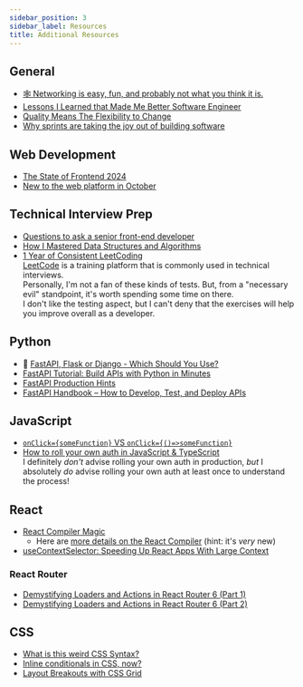 ```yaml
---
sidebar_position: 3
sidebar_label: Resources
title: Additional Resources
---
```


<!-- markdownlint-disable no-inline-html no-trailing-punctuation -->

## General

- [🕸 Networking is easy, fun, and probably not what you think it is.](https://dev.to/samuelfaure/networking-is-easy-fun-and-probably-not-what-you-think-it-is-2ijc)
- [Lessons I Learned that Made Me Better Software Engineer](https://medium.com/womenintechnology/how-i-became-a-better-software-engineer-1184c0305722)
- [Quality Means The Flexibility to Change](https://blog.jim-nielsen.com/2024/easy-changes/)
- [Why sprints are taking the joy out of building software](https://zaidesanton.substack.com/p/why-sprints-are-broken?utm_source=tldrwebdev)

## Web Development

- [The State of Frontend 2024](https://tsh.io/state-of-frontend/?utm_source=tldrwebdev)
- [New to the web platform in October](https://web.dev/blog/web-platform-10-2024?utm_source=tldrwebdev)

## Technical Interview Prep

- [Questions to ask a senior front-end developer](https://erickmerchant.com/posts/senior-front-end-questions/)
- [How I Mastered Data Structures and Algorithms](https://blog.algomaster.io/p/how-i-mastered-data-structures-and-algorithms)
- [1 Year of Consistent LeetCoding](https://dev.to/davinderpalrehal/1-year-of-consistent-leetcoding-26d0?ref=dailydev)
  <br/>[LeetCode](https://leetcode.com/) is a training platform that is commonly used in technical interviews.
  <br/>Personally, I'm not a fan of these kinds of tests. But, from a "necessary evil" standpoint, it's worth spending some time on there.
  <br/>I don't like the testing aspect, but I can't deny that the exercises will help you improve overall as a developer.

## Python

- :movie_camera: [FastAPI, Flask or Django - Which Should You Use?](https://www.youtube.com/watch?v=cNlJCQHSmbE)
- [FastAPI Tutorial: Build APIs with Python in Minutes](https://www.kdnuggets.com/fastapi-tutorial-build-apis-with-python-in-minutes)
- [FastAPI Production Hints](https://towardsdev.com/fastapi-production-hints-cce9e4ca36e3)
- [FastAPI Handbook – How to Develop, Test, and Deploy APIs](https://www.freecodecamp.org/news/fastapi-quickstart/)

## JavaScript

- [`onClick={someFunction}` VS `onClick={()=>someFunction}`](https://dev.to/itric/onclicksomefunction-vs-onclicksomefunction-5d1i)
- [How to roll your own auth in JavaScript & TypeScript](https://www.robinwieruch.de/how-to-roll-your-own-auth/)
  <br/>I definitely _don't_ advise rolling your own auth in production, _but_ I absolutely _do_ advise rolling your own auth at least once to understand the process!

## React

- [React Compiler Magic](https://bytes.dev/archives/336?ref=dailydev)
  - Here are [more details on the React Compiler](https://react.dev/blog/2024/10/21/react-compiler-beta-release) (hint: it's _very_ new)
- [useContextSelector: Speeding Up React Apps With Large Context](https://marmelab.com/blog/2024/10/16/usecontextselector-a-faster-usecontext-for-react.html)

### React Router

- [Demystifying Loaders and Actions in React Router 6 (Part 1)](https://www.telerik.com/blogs/demystifying-loaders-actions-react-router-6-part-1)
- [Demystifying Loaders and Actions in React Router 6 (Part 2)](https://www.telerik.com/blogs/demystifying-loaders-actions-react-router-6-part-2)

## CSS

- [What is this weird CSS Syntax?](https://dev.to/seths10/what-is-this-weird-css-syntax-44ki)
- [Inline conditionals in CSS, now?](https://lea.verou.me/blog/2024/css-conditionals-now/)
- [Layout Breakouts with CSS Grid](https://ryanmulligan.dev/blog/layout-breakouts/)
